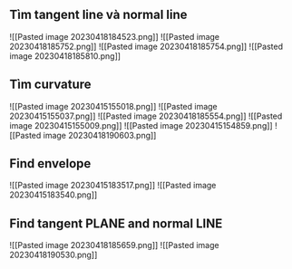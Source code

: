 ## Tìm tangent line và normal line
![[Pasted image 20230418184523.png]]
![[Pasted image 20230418185752.png]]
![[Pasted image 20230418185754.png]]
![[Pasted image 20230418185810.png]]



## Tìm curvature
![[Pasted image 20230415155018.png]]
![[Pasted image 20230415155037.png]]
![[Pasted image 20230418185554.png]]
![[Pasted image 20230415155009.png]]
![[Pasted image 20230415154859.png]]
![[Pasted image 20230418190603.png]]

## Find envelope
![[Pasted image 20230415183517.png]]
![[Pasted image 20230415183540.png]]

## Find tangent PLANE and normal LINE
![[Pasted image 20230418185659.png]]
![[Pasted image 20230418190530.png]]
